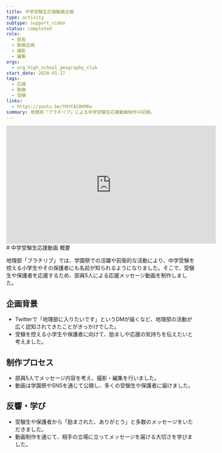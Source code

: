 ```yaml
---
title: 中学受験生応援動画企画
type: activity
subtype: support_video
status: completed
role:
  - 部長
  - 動画企画
  - 撮影
  - 編集
orgs:
  - org_high_school_geography_club
start_date: 2020-01-27
tags:
  - 応援
  - 動画
  - 受験
links:
  - https://youtu.be/YHYCAC8KM6w
summary: 地理部「ブラチリブ」による中学受験生応援動画制作の記録。
---
```

<iframe width="560" height="315" src="https://www.youtube.com/embed/YHYCAC8KM6w?si=hqapdEdHWpXst1hl" title="YouTube video player" frameborder="0" allow="accelerometer; autoplay; clipboard-write; encrypted-media; gyroscope; picture-in-picture; web-share" referrerpolicy="strict-origin-when-cross-origin" allowfullscreen></iframe>
# 中学受験生応援動画 概要

地理部「ブラチリブ」では、学園祭での活躍や前衛的な活動により、中学受験を控える小学生やその保護者にも名前が知られるようになりました。そこで、受験生や保護者を応援するため、部員5人による応援メッセージ動画を制作しました。

## 企画背景

- Twitterで「地理部に入りたいです」というDMが届くなど、地理部の活動が広く認知されてきたことがきっかけでした。
- 受験を控える小学生や保護者に向けて、励ましや応援の気持ちを伝えたいと考えました。

## 制作プロセス

- 部員5人でメッセージ内容を考え、撮影・編集を行いました。
- 動画は学園祭やSNSを通じて公開し、多くの受験生や保護者に届けました。

## 反響・学び

- 受験生や保護者から「励まされた、ありがとう」と多数のメッセージをいただきました。
- 動画制作を通じて、相手の立場に立ってメッセージを届ける大切さを学びました。 
